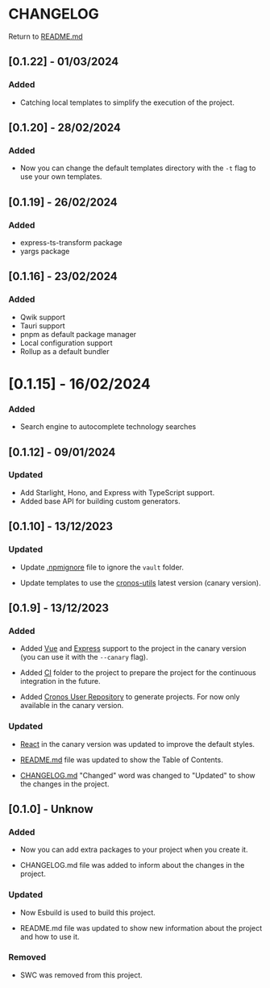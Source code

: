 # CHANGELOG

Return to [README.md](../../README.md)

## [0.1.22] - 01/03/2024

### Added

- Catching local templates to simplify the execution of the project.

## [0.1.20] - 28/02/2024

### Added

- Now you can change the default templates directory with the `-t` flag to use your own templates.

## [0.1.19] - 26/02/2024

### Added

- express-ts-transform package
- yargs package

## [0.1.16] - 23/02/2024

### Added

- Qwik support
- Tauri support
- pnpm as default package manager
- Local configuration support
- Rollup as a default bundler

###

# [0.1.15] - 16/02/2024

### Added

- Search engine to autocomplete technology searches

## [0.1.12] - 09/01/2024

### Updated

- Add Starlight, Hono, and Express with TypeScript support.
- Added base API for building custom generators.

## [0.1.10] - 13/12/2023

### Updated

- Update [.npmignore](.npmignore) file to ignore the `vault` folder.

- Update templates to use the [cronos-utils](https://github.com/cronos-js/cronos-utils) latest version (canary version).

## [0.1.9] - 13/12/2023

### Added

- Added [Vue](https://vuejs.org/) and [Express](https://expressjs.com/) support to the project in the canary version (you can use it with the `--canary` flag).

- Added [CI](./ci/) folder to the project to prepare the project for the continuous integration in the future.

- Added [Cronos User Repository]() to generate projects.
  For now only available in the canary version.

### Updated

- [React](https://reactjs.org/) in the canary version was updated to improve the default styles.

- [README.md](../../README.md) file was updated to show the Table of Contents.

- [CHANGELOG.md](./CHANGELOG.md) "Changed" word was changed to "Updated" to show the changes in the project.

## [0.1.0] - Unknow

### Added

- Now you can add extra packages to your project when you create it.

- CHANGELOG.md file was added to inform about the changes in the project.

### Updated

- Now Esbuild is used to build this project.

- README.md file was updated to show new information about the project and how to use it.

### Removed

- SWC was removed from this project.
